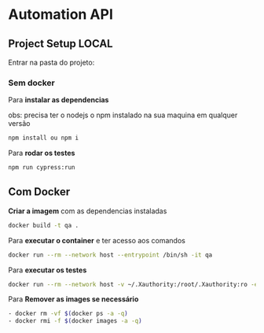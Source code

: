 # Automation API

## Project Setup LOCAL

Entrar na pasta do projeto: 

### Sem docker 

Para **instalar as dependencias**

obs: precisa ter o nodejs o npm instalado na sua maquina em qualquer versão

```bash
npm install ou npm i 
```

Para **rodar os testes**

```bash
npm run cypress:run
```

## Com Docker

**Criar a imagem** com as dependencias instaladas

```bash
docker build -t qa .
```

Para **executar o container** e ter acesso aos comandos

```bash
docker run --rm --network host --entrypoint /bin/sh -it qa
```

Para **executar os testes**

```bash
docker run --rm --network host -v ~/.Xauthority:/root/.Xauthority:ro -e DISPLAY --entrypoint /bin/sh -it qa -c 'npm run cypress:run'
```

Para **Remover as images se necessário**

```bash
- docker rm -vf $(docker ps -a -q)
- docker rmi -f $(docker images -a -q)
```
